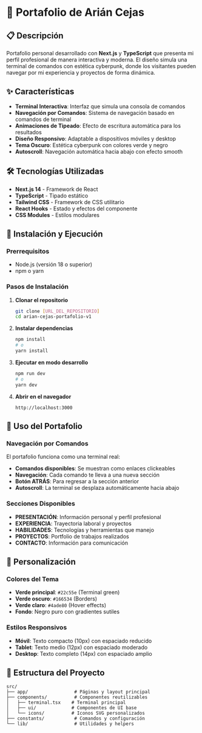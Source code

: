 # 🚀 Portafolio de Arián Cejas

## 📋 Descripción

Portafolio personal desarrollado con **Next.js** y **TypeScript** que presenta mi perfil profesional de manera interactiva y moderna. El diseño simula una terminal de comandos con estética cyberpunk, donde los visitantes pueden navegar por mi experiencia y proyectos de forma dinámica.

## ✨ Características

- **Terminal Interactiva**: Interfaz que simula una consola de comandos
- **Navegación por Comandos**: Sistema de navegación basado en comandos de terminal
- **Animaciones de Tipeado**: Efecto de escritura automática para los resultados
- **Diseño Responsivo**: Adaptable a dispositivos móviles y desktop
- **Tema Oscuro**: Estética cyberpunk con colores verde y negro
- **Autoscroll**: Navegación automática hacia abajo con efecto smooth

## 🛠️ Tecnologías Utilizadas

- **Next.js 14** - Framework de React
- **TypeScript** - Tipado estático
- **Tailwind CSS** - Framework de CSS utilitario
- **React Hooks** - Estado y efectos del componente
- **CSS Modules** - Estilos modulares

## 🚀 Instalación y Ejecución

### Prerrequisitos
- Node.js (versión 18 o superior)
- npm o yarn

### Pasos de Instalación

1. **Clonar el repositorio**
   ```bash
   git clone [URL_DEL_REPOSITORIO]
   cd arian-cejas-portafolio-v1
   ```

2. **Instalar dependencias**
   ```bash
   npm install
   # o
   yarn install
   ```

3. **Ejecutar en modo desarrollo**
   ```bash
   npm run dev
   # o
   yarn dev
   ```

4. **Abrir en el navegador**
   ```
   http://localhost:3000
   ```

## 📱 Uso del Portafolio

### Navegación por Comandos
El portafolio funciona como una terminal real:
- **Comandos disponibles**: Se muestran como enlaces clickeables
- **Navegación**: Cada comando te lleva a una nueva sección
- **Botón ATRÁS**: Para regresar a la sección anterior
- **Autoscroll**: La terminal se desplaza automáticamente hacia abajo

### Secciones Disponibles
- **PRESENTACIÓN**: Información personal y perfil profesional
- **EXPERIENCIA**: Trayectoria laboral y proyectos
- **HABILIDADES**: Tecnologías y herramientas que manejo
- **PROYECTOS**: Portfolio de trabajos realizados
- **CONTACTO**: Información para comunicación

## 🎨 Personalización

### Colores del Tema
- **Verde principal**: `#22c55e` (Terminal green)
- **Verde oscuro**: `#166534` (Borders)
- **Verde claro**: `#4ade80` (Hover effects)
- **Fondo**: Negro puro con gradientes sutiles

### Estilos Responsivos
- **Móvil**: Texto compacto (10px) con espaciado reducido
- **Tablet**: Texto medio (12px) con espaciado moderado
- **Desktop**: Texto completo (14px) con espaciado amplio

## 📁 Estructura del Proyecto

```
src/
├── app/                 # Páginas y layout principal
├── components/          # Componentes reutilizables
│   ├── terminal.tsx    # Terminal principal
│   ├── ui/             # Componentes de UI base
│   └── icons/          # Iconos SVG personalizados
├── constants/           # Comandos y configuración
└── lib/                 # Utilidades y helpers
```